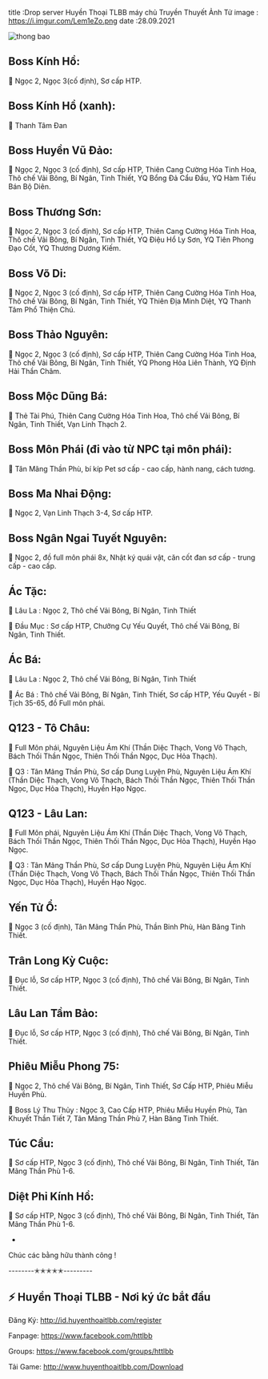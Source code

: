 title :Drop server Huyền Thoại TLBB máy chủ Truyền Thuyết Ảnh Tử
image : https://i.imgur.com/Lem1eZo.png
date  :28.09.2021

![thong bao](https://i.imgur.com/Lem1eZo.png)

## Boss Kính Hồ: 

🎁 Ngọc 2, Ngọc 3(cố định), Sơ cấp HTP. 

## Boss Kính Hồ (xanh): 

🎁 Thanh Tâm Đan

## Boss Huyền Vũ Đảo: 

🎁 Ngọc 2, Ngọc 3 (cố định), Sơ cấp HTP, Thiên Cang Cường Hóa Tinh Hoa, Thô chế Vải Bông, Bí Ngân, Tinh Thiết, YQ Bổng Đả Cẩu Đầu, YQ Hàm Tiếu Bán Bộ Diên.

## Boss Thương Sơn: 

🎁 Ngọc 2, Ngọc 3 (cố định), Sơ cấp HTP, Thiên Cang Cường Hóa Tinh Hoa, Thô chế Vải Bông, Bí Ngân, Tinh Thiết, YQ Điệu Hổ Ly Sơn, YQ Tiên Phong Đạo Cốt, YQ Thương Dương Kiếm.

## Boss Võ Di: 

🎁 Ngọc 2, Ngọc 3 (cố định), Sơ cấp HTP, Thiên Cang Cường Hóa Tinh Hoa, Thô chế Vải Bông, Bí Ngân, Tinh Thiết, YQ Thiên Địa Minh Diệt, YQ Thanh Tâm Phổ Thiện Chú.

## Boss Thảo Nguyên: 

🎁 Ngọc 2, Ngọc 3 (cố định), Sơ cấp HTP, Thiên Cang Cường Hóa Tinh Hoa, Thô chế Vải Bông, Bí Ngân, Tinh Thiết, YQ Phong Hỏa Liên Thành, YQ Định Hải Thần Châm.

## Boss Mộc Dũng Bá: 

🎁 Thẻ Tài Phú, Thiên Cang Cường Hóa Tinh Hoa, Thô chế Vải Bông, Bí Ngân, Tinh Thiết, Vạn Linh Thạch 2.

## Boss Môn Phái (đi vào từ NPC tại môn phái): 

🎁 Tân Mãng Thần Phù, bí kíp Pet sơ cấp - cao cấp, hành nang, cách tương.

## Boss Ma Nhai Động: 

🎁 Ngọc 2, Vạn Linh Thạch 3-4, Sơ cấp HTP.

## Boss Ngân Ngai Tuyết Nguyên: 

🎁 Ngọc 2, đồ full môn phái 8x, Nhật ký quái vật, căn cốt đan sơ cấp - trung cấp - cao cấp.

## Ác Tặc:

🎁 Lâu La : Ngọc 2, Thô chế Vải Bông, Bí Ngân, Tinh Thiết 

🎁 Đầu Mục : Sơ cấp HTP, Chưởng Cự Yếu Quyết, Thô chế Vải Bông, Bí Ngân, Tinh Thiết. 

## Ác Bá:

🎁 Lâu La : Ngọc 2, Thô chế Vải Bông, Bí Ngân, Tinh Thiết 

🎁 Ác Bá : Thô chế Vải Bông, Bí Ngân, Tinh Thiết, Sơ cấp HTP, Yếu Quyết - Bí Tịch 35-65, đồ Full môn phái. 

## Q123 - Tô Châu:

🎁 Full Môn phái, Nguyên Liệu Ám Khí (Thần Diệc Thạch, Vong Vô Thạch, Bách Thối Thần Ngọc, Thiên Thối Thần Ngọc, Dục Hỏa Thạch).  

🎁 Q3 : Tân Mãng Thần Phù, Sơ cấp Dung Luyện Phù, Nguyên Liệu Ám Khí (Thần Diệc Thạch, Vong Vô Thạch, Bách Thối Thần Ngọc, Thiên Thối Thần Ngọc, Dục Hỏa Thạch), Huyền Hạo Ngọc. 

## Q123 - Lâu Lan:

🎁 Full Môn phái, Nguyên Liệu Ám Khí (Thần Diệc Thạch, Vong Vô Thạch, Bách Thối Thần Ngọc, Thiên Thối Thần Ngọc, Dục Hỏa Thạch), Huyền Hạo Ngọc. 

🎁 Q3 : Tân Mãng Thần Phù, Sơ cấp Dung Luyện Phù, Nguyên Liệu Ám Khí (Thần Diệc Thạch, Vong Vô Thạch, Bách Thối Thần Ngọc, Thiên Thối Thần Ngọc, Dục Hỏa Thạch), Huyền Hạo Ngọc. 

## Yến Tử Ổ:

🎁 Ngọc 3 (cố định), Tân Mãng Thần Phù, Thần Binh Phù, Hàn Băng Tinh Thiết. 

## Trân Long Kỳ Cuộc:

🎁 Đục lỗ, Sơ cấp HTP, Ngọc 3 (cố định), Thô chế Vải Bông, Bí Ngân, Tinh Thiết. 

## Lâu Lan Tầm Bảo:

🎁 Đục lỗ, Sơ cấp HTP, Ngọc 3 (cố định), Thô chế Vải Bông, Bí Ngân, Tinh Thiết. 

## Phiêu Miễu Phong 75:

🎁 Ngọc 2, Thô chế Vải Bông, Bí Ngân, Tinh Thiết, Sơ Cấp HTP, Phiêu Miễu Huyền Phù.

🎁 Boss Lý Thu Thủy : Ngọc 3, Cao Cấp HTP, Phiêu Miễu Huyền Phù, Tàn Khuyết Thần Tiết 7, Tân Mãng Thần Phù 7, Hàn Băng Tinh Thiết.

## Túc Cầu:

🎁 Sơ cấp HTP, Ngọc 3 (cố định), Thô chế Vải Bông, Bí Ngân, Tinh Thiết, Tân Mãng Thần Phù 1-6. 

## Diệt Phỉ Kính Hồ:

🎁 Sơ cấp HTP, Ngọc 3 (cố định), Thô chế Vải Bông, Bí Ngân, Tinh Thiết, Tân Mãng Thần Phù 1-6. 
 

- 
Chúc các bằng hữu thành công !

--------✭✭✭✭✭---------

## ⚡️ Huyền Thoại TLBB - Nơi ký ức bắt đầu

Đăng Ký: http://id.huyenthoaitlbb.com/register

Fanpage: https://www.facebook.com/httlbb

Groups: https://www.facebook.com/groups/httlbb

Tải Game: http://www.huyenthoaitlbb.com/Download
 

